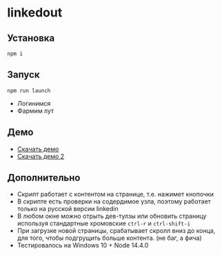 # linkedout

## Установка
```npm i```

## Запуск
```npm run launch```
- Логинимся
- Фармим лут

## Демо
- [Скачать демо](https://github.com/sanyabeast/linkedout/raw/master/demo.mp4)
- [Скачать демо 2](https://github.com/sanyabeast/linkedout/raw/master/demo2.mp4)

## Дополнительно
- Скрипт работает с контентом на странице, т.е. нажимет кнопочки
- В скрипте есть проверки на содердимое узла, поэтому работает только на русской версии linkedin
- В любом окне можно отрыть дев-тулзы или обновить страницу используя стандартные хромовские ```ctrl-r``` и ```ctrl-shift-i```
- При загрузке новой страницы, срабатывает скролл вниз до конца, для того, чтобы подгрущить больше контента. (не баг, а фича)
- Тестировалось на Windows 10 + Node 14.4.0
